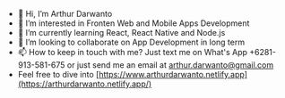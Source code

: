 - 👋 Hi, I’m Arthur Darwanto
- 👀 I’m interested in Fronten Web and Mobile Apps Development
- 🌱 I’m currently learning React, React Native and Node.js
- 💞️ I’m looking to collaborate on App Development in long term
- 📫 How to keep in touch with me? Just text me on What's App +6281-913-581-675 or just send me an email at arthur.darwanto@gmail.com
- Feel free to dive into [https://www.arthurdarwanto.netlify.app](https://arthurdarwanto.netlify.app/)
<!---
arthur-da-1205/arthur-da-1205 is a ✨ special ✨ repository because its `README.md` (this file) appears on your GitHub profile.
You can click the Preview link to take a look at your changes.
--->
